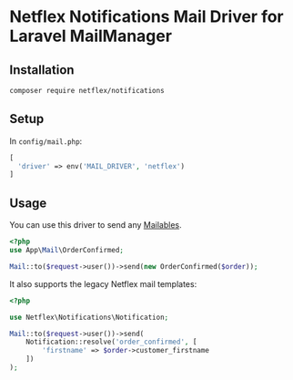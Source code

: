 # Netflex Notifications Mail Driver for Laravel MailManager

## Installation

```bash
composer require netflex/notifications
```

## Setup

In `config/mail.php`:

```php
[
  'driver' => env('MAIL_DRIVER', 'netflex')
]
```

## Usage

You can use this driver to send any [Mailables](https://laravel.com/docs/7.x/mail#writing-mailables).

```php
<?php
use App\Mail\OrderConfirmed;

Mail::to($request->user())->send(new OrderConfirmed($order));
```

It also supports the legacy Netflex mail templates:

```php
<?php

use Netflex\Notifications\Notification;

Mail::to($request->user())->send(
    Notification::resolve('order_confirmed', [
        'firstname' => $order->customer_firstname
    ])
);
```

